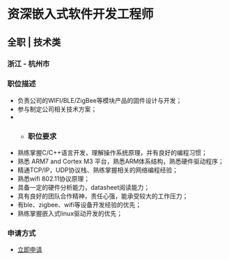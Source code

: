 
# 资深嵌入式软件开发工程师
## 全职  |  技术类
### 浙江 - 杭州市

### 职位描述
- 负责公司的WIFI/BLE/ZigBee等模块产品的固件设计与开发；
- 参与制定公司相关技术方案；
- - ### 职位要求
- 熟练掌握C/C++语言开发，理解操作系统原理，并有良好的编程习惯；
- 熟悉 ARM7 and Cortex M3 平台，熟悉ARM体系结构，熟悉硬件驱动程序；
- 精通TCP/IP，UDP协议栈、熟练掌握相关的网络编程经验；
- 熟悉wifi 802.11协议原理；
- 具备一定的硬件分析能力，datasheet阅读能力；
- 具有良好的团队合作精神，责任心强，能承受较大的工作压力；
- 有ble、zigbee、wifi等设备开发经验的优先；
- 熟练掌握嵌入式linux驱动开发的优先；
### 申请方式
- <a href="mailto:hr@tuya.com?subject=求职简历-资深嵌入式软件开发工程师-来自GitHub">立即申请</a>